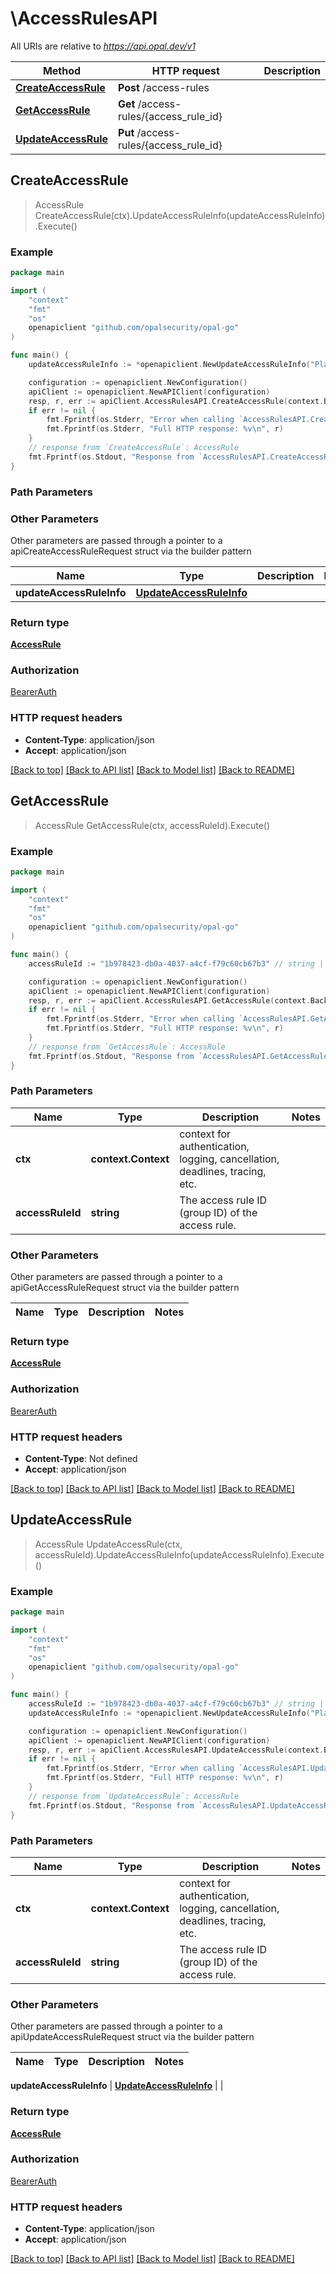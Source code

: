 # \AccessRulesAPI

All URIs are relative to *https://api.opal.dev/v1*

Method | HTTP request | Description
------------- | ------------- | -------------
[**CreateAccessRule**](AccessRulesAPI.md#CreateAccessRule) | **Post** /access-rules | 
[**GetAccessRule**](AccessRulesAPI.md#GetAccessRule) | **Get** /access-rules/{access_rule_id} | 
[**UpdateAccessRule**](AccessRulesAPI.md#UpdateAccessRule) | **Put** /access-rules/{access_rule_id} | 



## CreateAccessRule

> AccessRule CreateAccessRule(ctx).UpdateAccessRuleInfo(updateAccessRuleInfo).Execute()





### Example

```go
package main

import (
	"context"
	"fmt"
	"os"
	openapiclient "github.com/opalsecurity/opal-go"
)

func main() {
	updateAccessRuleInfo := *openapiclient.NewUpdateAccessRuleInfo("Platform Engineering", "This access rule represents all platform engineers in the company.", "7c86c85d-0651-43e2-a748-d69d658418e8", "ACTIVE", *openapiclient.NewRuleClauses(*openapiclient.NewRuleConjunction([]openapiclient.RuleDisjunction{*openapiclient.NewRuleDisjunction([]openapiclient.TagSelector{*openapiclient.NewTagSelector("Key_example", "Value_example", "ConnectionId_example")})}))) // UpdateAccessRuleInfo | 

	configuration := openapiclient.NewConfiguration()
	apiClient := openapiclient.NewAPIClient(configuration)
	resp, r, err := apiClient.AccessRulesAPI.CreateAccessRule(context.Background()).UpdateAccessRuleInfo(updateAccessRuleInfo).Execute()
	if err != nil {
		fmt.Fprintf(os.Stderr, "Error when calling `AccessRulesAPI.CreateAccessRule``: %v\n", err)
		fmt.Fprintf(os.Stderr, "Full HTTP response: %v\n", r)
	}
	// response from `CreateAccessRule`: AccessRule
	fmt.Fprintf(os.Stdout, "Response from `AccessRulesAPI.CreateAccessRule`: %v\n", resp)
}
```

### Path Parameters



### Other Parameters

Other parameters are passed through a pointer to a apiCreateAccessRuleRequest struct via the builder pattern


Name | Type | Description  | Notes
------------- | ------------- | ------------- | -------------
 **updateAccessRuleInfo** | [**UpdateAccessRuleInfo**](UpdateAccessRuleInfo.md) |  | 

### Return type

[**AccessRule**](AccessRule.md)

### Authorization

[BearerAuth](../README.md#BearerAuth)

### HTTP request headers

- **Content-Type**: application/json
- **Accept**: application/json

[[Back to top]](#) [[Back to API list]](../README.md#documentation-for-api-endpoints)
[[Back to Model list]](../README.md#documentation-for-models)
[[Back to README]](../README.md)


## GetAccessRule

> AccessRule GetAccessRule(ctx, accessRuleId).Execute()





### Example

```go
package main

import (
	"context"
	"fmt"
	"os"
	openapiclient "github.com/opalsecurity/opal-go"
)

func main() {
	accessRuleId := "1b978423-db0a-4037-a4cf-f79c60cb67b3" // string | The access rule ID (group ID) of the access rule.

	configuration := openapiclient.NewConfiguration()
	apiClient := openapiclient.NewAPIClient(configuration)
	resp, r, err := apiClient.AccessRulesAPI.GetAccessRule(context.Background(), accessRuleId).Execute()
	if err != nil {
		fmt.Fprintf(os.Stderr, "Error when calling `AccessRulesAPI.GetAccessRule``: %v\n", err)
		fmt.Fprintf(os.Stderr, "Full HTTP response: %v\n", r)
	}
	// response from `GetAccessRule`: AccessRule
	fmt.Fprintf(os.Stdout, "Response from `AccessRulesAPI.GetAccessRule`: %v\n", resp)
}
```

### Path Parameters


Name | Type | Description  | Notes
------------- | ------------- | ------------- | -------------
**ctx** | **context.Context** | context for authentication, logging, cancellation, deadlines, tracing, etc.
**accessRuleId** | **string** | The access rule ID (group ID) of the access rule. | 

### Other Parameters

Other parameters are passed through a pointer to a apiGetAccessRuleRequest struct via the builder pattern


Name | Type | Description  | Notes
------------- | ------------- | ------------- | -------------


### Return type

[**AccessRule**](AccessRule.md)

### Authorization

[BearerAuth](../README.md#BearerAuth)

### HTTP request headers

- **Content-Type**: Not defined
- **Accept**: application/json

[[Back to top]](#) [[Back to API list]](../README.md#documentation-for-api-endpoints)
[[Back to Model list]](../README.md#documentation-for-models)
[[Back to README]](../README.md)


## UpdateAccessRule

> AccessRule UpdateAccessRule(ctx, accessRuleId).UpdateAccessRuleInfo(updateAccessRuleInfo).Execute()





### Example

```go
package main

import (
	"context"
	"fmt"
	"os"
	openapiclient "github.com/opalsecurity/opal-go"
)

func main() {
	accessRuleId := "1b978423-db0a-4037-a4cf-f79c60cb67b3" // string | The access rule ID (group ID) of the access rule.
	updateAccessRuleInfo := *openapiclient.NewUpdateAccessRuleInfo("Platform Engineering", "This access rule represents all platform engineers in the company.", "7c86c85d-0651-43e2-a748-d69d658418e8", "ACTIVE", *openapiclient.NewRuleClauses(*openapiclient.NewRuleConjunction([]openapiclient.RuleDisjunction{*openapiclient.NewRuleDisjunction([]openapiclient.TagSelector{*openapiclient.NewTagSelector("Key_example", "Value_example", "ConnectionId_example")})}))) // UpdateAccessRuleInfo | 

	configuration := openapiclient.NewConfiguration()
	apiClient := openapiclient.NewAPIClient(configuration)
	resp, r, err := apiClient.AccessRulesAPI.UpdateAccessRule(context.Background(), accessRuleId).UpdateAccessRuleInfo(updateAccessRuleInfo).Execute()
	if err != nil {
		fmt.Fprintf(os.Stderr, "Error when calling `AccessRulesAPI.UpdateAccessRule``: %v\n", err)
		fmt.Fprintf(os.Stderr, "Full HTTP response: %v\n", r)
	}
	// response from `UpdateAccessRule`: AccessRule
	fmt.Fprintf(os.Stdout, "Response from `AccessRulesAPI.UpdateAccessRule`: %v\n", resp)
}
```

### Path Parameters


Name | Type | Description  | Notes
------------- | ------------- | ------------- | -------------
**ctx** | **context.Context** | context for authentication, logging, cancellation, deadlines, tracing, etc.
**accessRuleId** | **string** | The access rule ID (group ID) of the access rule. | 

### Other Parameters

Other parameters are passed through a pointer to a apiUpdateAccessRuleRequest struct via the builder pattern


Name | Type | Description  | Notes
------------- | ------------- | ------------- | -------------

 **updateAccessRuleInfo** | [**UpdateAccessRuleInfo**](UpdateAccessRuleInfo.md) |  | 

### Return type

[**AccessRule**](AccessRule.md)

### Authorization

[BearerAuth](../README.md#BearerAuth)

### HTTP request headers

- **Content-Type**: application/json
- **Accept**: application/json

[[Back to top]](#) [[Back to API list]](../README.md#documentation-for-api-endpoints)
[[Back to Model list]](../README.md#documentation-for-models)
[[Back to README]](../README.md)

